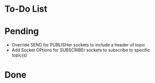 # To-Do List

# Pending
- Override SEND for PUBLISHer sockets to include a header of topic
- Add Socket OPtions for SUBSCRIBEr sockets to subscribe to specific topic(s)

# Done


